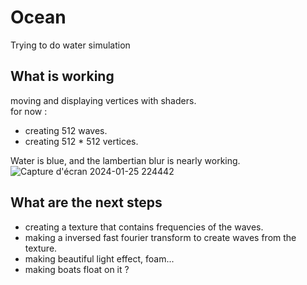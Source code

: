 # Ocean
 Trying to do water simulation
## What is working
moving and displaying vertices with shaders.\
for now :
- creating 512 waves.
- creating 512 * 512 vertices.

Water is blue, and the lambertian blur is nearly working.
![Capture d'écran 2024-01-25 224442](https://github.com/RemiCazoulat/Ocean-simulation/assets/61828714/a8d49ae4-2a25-487d-b687-f06f2cecfedc)

## What are the next steps
- creating a texture that contains frequencies of the waves.
- making a inversed fast fourier transform to create waves from the texture.
- making beautiful light effect, foam...
- making boats float on it ?

